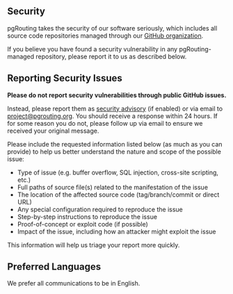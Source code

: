 ## Security

pgRouting takes the security of our software seriously, which includes all source code repositories managed through our [GitHub organization](https://github.com/pgRouting).

If you believe you have found a security vulnerability in any pgRouting-managed repository, please report it to us as described below.

## Reporting Security Issues

**Please do not report security vulnerabilities through public GitHub issues.** 

Instead, please report them as [security advisory](security/advisories/new) (if enabled) or via email to [project@pgrouting.org](mailto:project@pgrouting.org). You should receive a response within 24 hours. If for some reason you do not, please follow up via email to ensure we received your original message.

Please include the requested information listed below (as much as you can provide) to help us better understand the nature and scope of the possible issue:

  * Type of issue (e.g. buffer overflow, SQL injection, cross-site scripting, etc.)
  * Full paths of source file(s) related to the manifestation of the issue
  * The location of the affected source code (tag/branch/commit or direct URL)
  * Any special configuration required to reproduce the issue
  * Step-by-step instructions to reproduce the issue
  * Proof-of-concept or exploit code (if possible)
  * Impact of the issue, including how an attacker might exploit the issue

This information will help us triage your report more quickly.
 
## Preferred Languages

We prefer all communications to be in English.
